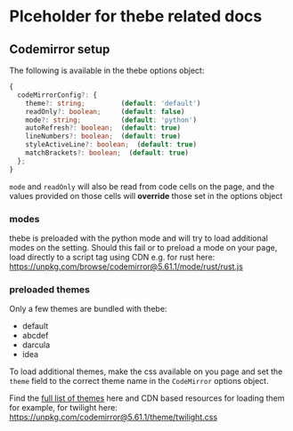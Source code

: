 # Plceholder for thebe related docs

## Codemirror setup

The following is available in the thebe options object:

```typescript
{
  codeMirrorConfig?: {
    theme?: string;         (default: 'default')
    readOnly?: boolean;     (default: false)
    mode?: string;          (default: 'python')
    autoRefresh?: boolean;  (default: true)
    lineNumbers?: boolean;  (default: true)
    styleActiveLine?: boolean;  (default: true)
    matchBrackets?: boolean;  (default: true)
  };
}
```

`mode` and `readOnly` will also be read from code cells on the page, and the values provided on those cells will **override** those set in the options object

### modes

thebe is preloaded with the python mode and will try to load additional modes on the setting. Should this fail or to preload a mode on your page, load directly to a script tag using CDN e.g. for rust here: https://unpkg.com/browse/codemirror@5.61.1/mode/rust/rust.js

### preloaded themes

Only a few themes are bundled with thebe:

- default
- abcdef
- darcula
- idea

To load additional themes, make the css available on you page and set the `theme` field to the correct theme name in the `CodeMirror` options object.

Find the [full list of themes](https://codemirror.net/5/demo/theme.html) here and CDN based resources for loading them for example, for twilight here: https://unpkg.com/codemirror@5.61.1/theme/twilight.css
